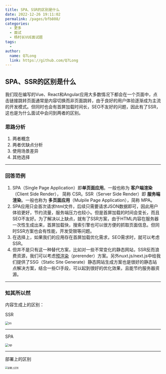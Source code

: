 ```yaml
---
title: SPA、SSR的区别是什么
date: 2022-12-26 19:11:02
permalink: /pages/bfb808/
categories:
  - 更多
  - 面试
  - 杨村长VUE面试题
tags:
  - 
author: 
  name: Q7Long
  link: https://github.com/Q7Long
---
```

## SPA、SSR的区别是什么

我们现在编写的Vue、React和Angular应用大多数情况下都会在一个页面中，点击链接跳转页面通常是内容切换而非页面跳转，由于良好的用户体验逐渐成为主流的开发模式。但同时也会有首屏加载时间长，SEO不友好的问题，因此有了SSR，这也是为什么面试中会问到两者的区别。

### 思路分析

1. 两者概念
2. 两者优缺点分析
3. 使用场景差异
4. 其他选择
---

### 回答范例

1. SPA（Single Page Application）即**单页面应用**。一般也称为 **客户端渲染**（Client Side Render）， 简称 CSR。SSR（Server Side Render）即 **服务端渲染**。一般也称为 **多页面应用**（Mulpile Page Application），简称 MPA。
2. SPA应用只会首次请求html文件，后续只需要请求JSON数据即可，因此用户体验更好，节约流量，服务端压力也较小。但是首屏加载的时间会变长，而且SEO不友好。为了解决以上缺点，就有了SSR方案，由于HTML内容在服务器一次性生成出来，首屏加载快，搜索引擎也可以很方便的抓取页面信息。但同时SSR方案也会有性能，开发受限等问题。
3. 在选择上，如果我们的应用存在首屏加载优化需求，SEO需求时，就可以考虑SSR。
4. 但并不是只有这一种替代方案，比如对一些不常变化的静态网站，SSR反而浪费资源，我们可以考虑[预渲染](https://github.com/chrisvfritz/prerender-spa-plugin)（prerender）方案。另外nuxt.js/next.js中给我们提供了SSG（Static Site Generate）静态网站生成方案也是很好的静态站点解决方案，结合一些CI手段，可以起到很好的优化效果，且能节约服务器资源。
---

### 知其所以然

内容生成上的区别：

SSR

<img src="https://tva1.sinaimg.cn/large/e6c9d24ely1h2zuhmypucj20oi0hojs2.jpg" alt="ss" style="zoom:67%;" />

---

SPA

<img src="https://tva1.sinaimg.cn/large/e6c9d24ely1h2zuhz4lw0j20p80ia753.jpg" alt="sp" style="zoom:70%;" />

---

部署上的区别

<img src="https://tva1.sinaimg.cn/large/e6c9d24ely1h2zuew7v1mj21ho0u0jui.jpg" alt="部署上区别" style="zoom:50%;" />